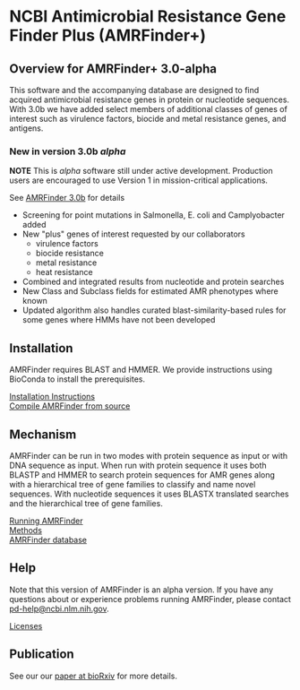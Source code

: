 # NCBI Antimicrobial Resistance Gene Finder Plus (AMRFinder+)

## Overview for AMRFinder+ 3.0-alpha

This software and the accompanying database are designed to find acquired
antimicrobial resistance genes in protein or nucleotide sequences. With 3.0b
we have added select members of additional classes of genes of interest such
as virulence factors, biocide and metal resistance genes, and antigens.

### New in version 3.0b   *alpha*

**NOTE** This is *alpha* software still under active development. Production users are encouraged to use Version 1 in mission-critical applications.

See [AMRFinder 3.0b](AMRFinder-3.0b.md) for details

- Screening for point mutations in Salmonella, E. coli and Camplyobacter added
- New "plus" genes of interest requested by our collaborators
    - virulence factors
    - biocide resistance
    - metal resistance
    - heat resistance
- Combined and integrated results from nucleotide and protein searches
- New Class and Subclass fields for estimated AMR phenotypes where known
- Updated algorithm also handles curated blast-similarity-based rules for some genes where HMMs have not been developed

## Installation

AMRFinder requires BLAST and HMMER. We provide instructions using BioConda to install the prerequisites.

[Installation Instructions](Installing-AMRFinder.md)<BR>
[Compile AMRFinder from source](Compile-AMRFinder-from-source.md)

## Mechanism

AMRFinder can be run in two modes with protein sequence as input or with DNA
sequence as input. When run with protein sequence it uses both BLASTP and HMMER
to search protein sequences for AMR genes along with a hierarchical tree of
gene families to classify and name novel sequences. With nucleotide sequences
it uses BLASTX translated searches and the hierarchical tree of gene families.

[Running AMRFinder](Running-AMRFinder.md)<br>
[Methods](Methods.md)<br>
[AMRFinder database](AMRFinder-database.md)

## Help

Note that this version of AMRFinder is an alpha version. If you have any questions about or experience problems running AMRFinder, please contact pd-help@ncbi.nlm.nih.gov.

[Licenses](Licenses.md)

## Publication

See our our [paper at bioRxiv](https://www.biorxiv.org/content/10.1101/550707v1) for more details.
